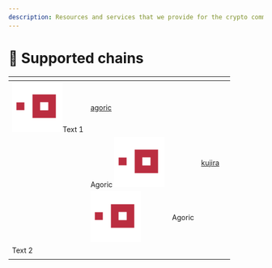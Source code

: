 ```yaml
---
description: Resources and services that we provide for the crypto community
---
```


# 🍋 Supported chains

<table data-view="cards"><thead><tr><th></th><th></th><th></th><th data-hidden data-card-target data-type="content-ref"></th><th data-hidden data-card-cover data-type="files"></th></tr></thead><tbody><tr><td><img src=".gitbook/assets/agoric.png" alt="" data-size="original">Text 1</td><td><a href="mainnet/agoric/">agoric</a></td><td></td></tr><tr><td></td><td>Agoric <img src=".gitbook/assets/agoric.png" alt="" data-size="original"></td><td></td><td><a href="mainnet/kujira/">kujira</a></td><td></td></tr><tr><td></td><td><img src=".gitbook/assets/agoric.png" alt="" data-size="original"></td><td>Agoric</td><td></td><td></td></tr><tr><td>Text 2</td><td></td><td></td></tr><tr><td></td><td></td><td></td><td></td><td></td></tr></tbody></table>
